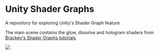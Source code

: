 # Unity Shader Graphs
A repository for exploring Unity's Shader Graph feature

The main scene contains the glow, dissolve and hologram shaders from [Brackey's Shader Graphs tutorials](https://github.com/Brackeys/Shader-Graph-Tutorials)

![](https://media.giphy.com/media/55vDjo1ccm1xnagsRh/giphy.gif)
